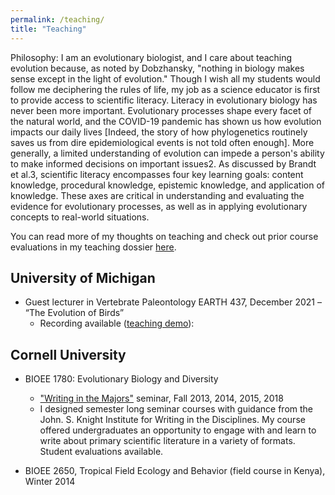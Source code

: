 ```yaml
---
permalink: /teaching/
title: "Teaching"
---
```


Philosophy: I am an evolutionary biologist, and I care about teaching evolution because, as noted by Dobzhansky, "nothing in biology makes sense except in the light of evolution." Though I wish all my students would follow me deciphering the rules of life, my job as a science educator is first to provide access to scientific literacy. Literacy in evolutionary biology has never been more important. Evolutionary processes shape every facet of the natural world, and the COVID-19 pandemic has shown us how evolution impacts our daily lives [Indeed, the story of how phylogenetics routinely saves us from dire epidemiological events is not told often enough]. More generally, a limited understanding of evolution can impede a person's ability to make informed decisions on important issues2. As discussed by Brandt et al.3, scientific literacy encompasses four key learning goals: content knowledge, procedural knowledge, epistemic knowledge, and application of knowledge. These axes are critical in understanding and evaluating the evidence for evolutionary processes, as well as in applying evolutionary concepts to real-world situations.

You can read more of my thoughts on teaching and check out prior course evaluations in my teaching dossier [here](https://github.com/jakeberv/jakeberv.github.io/raw/master/files/pdf/teaching/teaching_philosophy.pdf).

## University of Michigan

-   Guest lecturer in Vertebrate Paleontology EARTH 437, December 2021 – “The Evolution of Birds”
    -   Recording available ([teaching demo](https://bit.ly/Berv_EARTH437_2021)): 

## Cornell University

-   BIOEE 1780: Evolutionary Biology and Diversity
    -   ["Writing in the Majors"](https://knight.as.cornell.edu/writing-in-the-majors) seminar, Fall 2013, 2014, 2015, 2018
    -   I designed semester long seminar courses with guidance from the John. S. Knight Institute for Writing in the Disciplines. My course offered undergraduates an opportunity to engage with and learn to write about primary scientific literature in a variety of formats. Student evaluations available.

-   BIOEE 2650, Tropical Field Ecology and Behavior (field course in Kenya), Winter 2014
